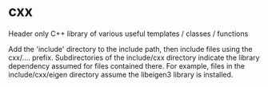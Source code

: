 # cxx
Header only C++ library of various useful templates / classes / functions

Add the 'include' directory to the include path, then include files using the cxx/....  prefix.
Subdirectories of the include/cxx directory indicate the library dependency assumed for files contained there.  For example, files in the include/cxx/eigen directory assume the libeigen3 library is installed.
